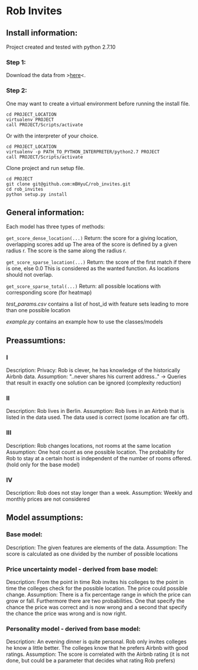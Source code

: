 # Rob Invites
## Install information:
Project created and tested with python 2.7.10

### Step 1:
Download the data from >[here](https://data.insideairbnb.com/germany/be/berlin/2017-05-08/data/listings.csv.gz)<.

### Step 2:
One may want to create a virtual environment before running the install file.
```
cd PROJECT_LOCATION
virtualenv PROJECT
call PROJECT/Scripts/activate
```

Or with the interpreter of your choice.
```
cd PROJECT_LOCATION
virtualenv -p PATH_TO_PYTHON_INTERPRETER/python2.7 PROJECT
call PROJECT/Scripts/activate
```

Clone project and run setup file.
```
cd PROJECT
git clone git@github.com:mBHyuC/rob_invites.git
cd rob_invites
python setup.py install
```


## General information:
Each model has three types of methods:

```get_score_dense_location(...)```
Return: the score for a giving location, overlapping scores add up
The area of the score is defined by a given radius r.
The score is the same along the radius r.

```get_score_sparse_location(...)```
Return: the score of the first match if there is one, else 0.0
This is considered as the wanted function. As locations should not overlap.

```get_score_sparse_total(...)```
Return: all possible locations with corresponding score (for heatmap)

*test_params.csv* contains a list of host_id with feature sets leading to more than one possible location

*example.py* contains an example how to use the classes/models


## Preassumtions:
### I
Description: Privacy: Rob is clever, he has knowledge of the historically Airbnb data.
Assumption: "..never shares his current address.." -> Queries that result in exactly one solution can be ignored (complexity reduction)

### II
Description: Rob lives in Berlin.
Assumption: Rob lives in an Airbnb that is listed in the data used. The data used is correct (some location are far off).

### III
Description: Rob changes locations, not rooms at the same location
Assumption: One host count as one possible location. The probability for Rob to stay at a certain host is independent of  the number of rooms offered. (hold only for the base model)

### IV
Description: Rob does not stay longer than a week.
Assumption: Weekly and monthly prices are not considered

## Model assumptions:
### Base model:
Description: The given features are elements of the data.
Assumption: The score is calculated as one divided by the number of possible locations

### Price uncertainty model  - derived from base model:
Description: From the point in time Rob invites his colleges to the point in time the colleges check for the possible location. The price could possible change.
Assumption: There is a fix percentage range in which the price can grow or fall. Furthermore there are two probabilities. One that specify the chance the price was correct and is now wrong and a second that specify the chance the price was wrong  and is now right.

### Personality model - derived from base model:
Description: An evening dinner is quite personal. Rob only invites colleges he know a little better. The colleges know that he prefers Airbnb with good ratings. 
Assumption: The score is correlated with the Airbnb rating (it is not done, but could be a parameter that decides what rating Rob prefers)




